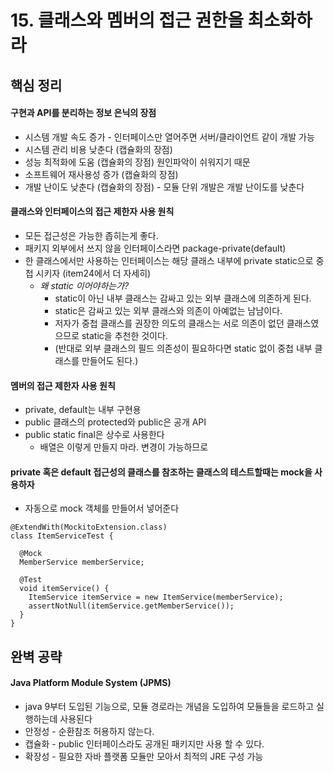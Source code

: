 # 15. 클래스와 멤버의 접근 권한을 최소화하라
## 핵심 정리
#### 구현과 API를 분리하는 정보 은닉의 장점
 * 시스템 개발 속도 증가 - 인터페이스만 열어주면 서버/클라이언트 같이 개발 가능
 * 시스템 관리 비용 낮춘다 (캡슐화의 장점)
 * 성능 최적화에 도움 (캡슐화의 장점) 원인파악이 쉬워지기 때문
 * 소프트웨어 재사용성 증가 (캡슐화의 장점)
 * 개발 난이도 낮춘다 (캡슐화의 장점) - 모듈 단위 개발은 개발 난이도를 낮춘다

#### 클래스와 인터페이스의 접근 제한자 사용 원칙
 * 모든 접근성은 가능한 좁히는게 좋다.
 * 패키지 외부에서 쓰지 않을 인터페이스라면 package-private(default)
 * 한 클래스에서만 사용하는 인터페이스는 해당 클래스 내부에 private static으로 중첩 시키자 (item24에서 더 자세히)
   * *왜 static 이어야하는가?*
     * static이 아닌 내부 클래스는 감싸고 있는 외부 클래스에 의존하게 된다.
     * static은 감싸고 있는 외부 클래스와 의존이 아예없는 남남이다.
     * 저자가 중첩 클래스를 권장한 의도의 클래스는 서로 의존이 없던 클래스였으므로 static을 추천한 것이다.
     * (반대로 외부 클래스의 필드 의존성이 필요하다면 static 없이 중첩 내부 클래스를 만들어도 된다.)

#### 멤버의 접근 제한자 사용 원칙
 * private, default는 내부 구현용
 * public 클래스의 protected와 public은 공개 API
 * public static final은 상수로 사용한다
    * 배열은 이렇게 만들지 마라. 변경이 가능하므로


#### private 혹은 default 접근성의 클래스를 참조하는 클래스의 테스트할때는 mock을 사용하자
 * 자동으로 mock 객체를 만들어서 넣어준다
```
@ExtendWith(MockitoExtension.class)
class ItemServiceTest {

  @Mock
  MemberService memberService;

  @Test
  void itemService() {
    ItemService itemService = new ItemService(memberService);
    assertNotNull(itemService.getMemberService());
  }
}
```

## 완벽 공략
#### Java Platform Module System (JPMS)
 * java 9부터 도입된 기능으로, 모듈 경로라는 개념을 도입하여 모듈들을 로드하고 실행하는데 사용된다
 * 안정성 - 순환참조 허용하지 않는다.
 * 캡슐화 - public 인터페이스라도 공개된 패키지만 사용 할 수 있다.
 * 확장성 - 필요한 자바 플랫폼 모듈만 모아서 최적의 JRE 구성 가능

